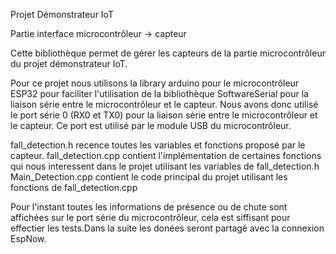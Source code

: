 Projet Démonstrateur IoT

Partie interface microcontrôleur -> capteur

Cette bibliothèque permet de gérer les capteurs de la partie microcontrôleur du projet démonstrateur IoT.

Pour ce projet nous utilisons la library arduino pour le microcontrôleur ESP32 pour faciliter l'utilisation de la bibliothèque SoftwareSerial pour la liaison série entre le microcontrôleur et le capteur. Nous avons donc utilisé le port série 0 (RX0 et TX0) pour la liaison série entre le microcontrôleur et le capteur. Ce port est utilisé par le module USB du microcontrôleur.

fall_detection.h recence toutes les variables et fonctions proposé par le capteur.
fall_detection.cpp contient l'implémentation de certaines fonctions qui nous interessent dans le projet utilisant les variables de fall_detection.h
Main_Detection.cpp contient le code principal du projet utilisant les fonctions de fall_detection.cpp

Pour l'instant toutes les informations de présence ou de chute sont affichées sur le port série du microcontrôleur, cela est siffisant pour effectier les tests.Dans la suite les donées seront partagé avec la connexion EspNow.
